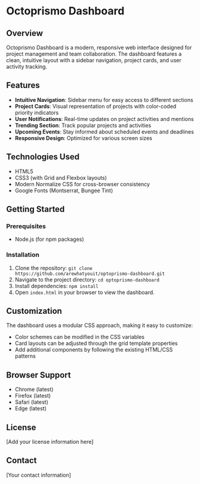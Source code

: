 # Octoprismo Dashboard

## Overview
Octoprismo Dashboard is a modern, responsive web interface designed for project management and team collaboration. The dashboard features a clean, intuitive layout with a sidebar navigation, project cards, and user activity tracking.

## Features
- **Intuitive Navigation**: Sidebar menu for easy access to different sections
- **Project Cards**: Visual representation of projects with color-coded priority indicators
- **User Notifications**: Real-time updates on project activities and mentions
- **Trending Section**: Track popular projects and activities
- **Upcoming Events**: Stay informed about scheduled events and deadlines
- **Responsive Design**: Optimized for various screen sizes

## Technologies Used
- HTML5
- CSS3 (with Grid and Flexbox layouts)
- Modern Normalize CSS for cross-browser consistency
- Google Fonts (Montserrat, Bungee Tint)

## Getting Started

### Prerequisites
- Node.js (for npm packages)

### Installation
1. Clone the repository: `git clone https://github.com/arewhatyouit/optoprismo-dashboard.git`
2. Navigate to the project directory: `cd optoprismo-dashboard`
3. Install dependencies: `npm install`
4. Open `index.html` in your browser to view the dashboard.

## Customization
The dashboard uses a modular CSS approach, making it easy to customize:
- Color schemes can be modified in the CSS variables
- Card layouts can be adjusted through the grid template properties
- Add additional components by following the existing HTML/CSS patterns

## Browser Support
- Chrome (latest)
- Firefox (latest)
- Safari (latest)
- Edge (latest)

## License
[Add your license information here]

## Contact
[Your contact information]
